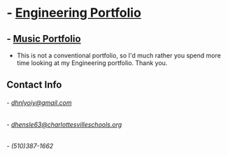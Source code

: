 # - [Engineering Portfolio](https://github.com/DylnHnlyOIY/Engineering-Portfolio)
## - [Music Portfolio](https://youtube.com/playlist?list=PLhRAmMgj-8oNcfJX6kKFeS_EpfUJfv32t)
* This is not a conventional portfolio, so I'd much rather you spend more time looking at my Engineering portfolio. Thank you.

## Contact Info
 
###### - dhnlyoiy@gmail.com
###### - dhensle63@charlottesvilleschools.org
###### - (510)387-1662
